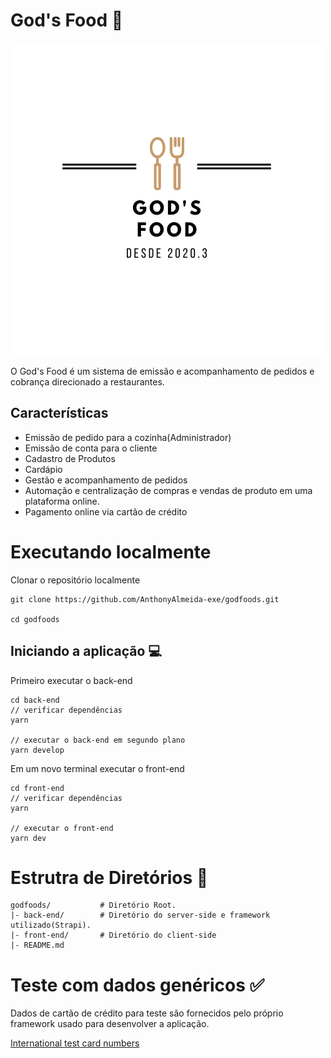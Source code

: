 # God's Food :spaghetti:
![God's Food](/godsfood.png)

O God's Food é um sistema de emissão e acompanhamento de pedidos e cobrança direcionado a restaurantes.

## Características 

- Emissão de pedido para a cozinha(Administrador)
- Emissão de conta para o cliente
- Cadastro de Produtos
- Cardápio
- Gestão e acompanhamento de pedidos
- Automação e centralização de compras e vendas de produto em uma plataforma online.
- Pagamento online via cartão de crédito

# Executando localmente

Clonar o repositório localmente
```shell
git clone https://github.com/AnthonyAlmeida-exe/godfoods.git

cd godfoods
```

## Iniciando a aplicação :computer:

Primeiro executar o back-end
```shell
cd back-end
// verificar dependências
yarn

// executar o back-end em segundo plano
yarn develop 
```

Em um novo terminal executar o front-end 

```shell
cd front-end
// verificar dependências
yarn

// executar o front-end
yarn dev
```

# Estrutra de Diretórios :open_file_folder:

```
godfoods/           # Diretório Root.
|- back-end/        # Diretório do server-side e framework utilizado(Strapi).
|- front-end/       # Diretório do client-side
|- README.md
```

# Teste com dados genéricos :white_check_mark:

Dados de cartão de crédito para teste são fornecidos pelo próprio framework usado para desenvolver a aplicação.

[International test card numbers](https://stripe.com/docs/testing#international-cards)

